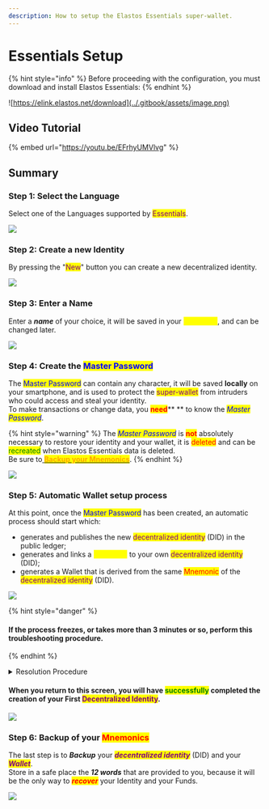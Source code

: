 ```yaml
---
description: How to setup the Elastos Essentials super-wallet.
---
```


# Essentials Setup

{% hint style="info" %}
Before proceeding with the configuration, you must download and install Elastos Essentials:
{% endhint %}

![https://elink.elastos.net/download](../.gitbook/assets/image.png)

## Video Tutorial

{% embed url="https://youtu.be/EFrhyUMVlvg" %}

## Summary

### Step 1: Select the Language

Select one of the Languages supported by <mark style="color:purple;">Essentials</mark>.

![](<../.gitbook/assets/Essentials Setup - Language.png>)

### Step 2: Create a new Identity

By pressing the "<mark style="color:purple;">New</mark>" button you can create a new decentralized identity.

![](<../.gitbook/assets/Essentials Setup - New Identity.png>)

### Step 3: Enter a Name

Enter a _**name**_ of your choice, it will be saved in your _<mark style="color:yellow;">Hive Vault</mark>_, and can be changed later.

![](<../.gitbook/assets/Essentials Setup - Name.png>)

### Step 4: Create the <mark style="color:blue;">Master Password</mark>

The <mark style="color:blue;">Master Password</mark> can contain any character, it will be saved **locally** on your smartphone, and is used to protect the <mark style="color:purple;">super-wallet</mark> from intruders who could access and steal your identity. \
To make transactions or change data, you <mark style="color:red;">**need**</mark>** ** to know the _<mark style="color:blue;">Master Password</mark>_.

{% hint style="warning" %}
The _<mark style="color:blue;">Master Password</mark>_ <mark style="color:blue;"></mark><mark style="color:blue;"></mark> is <mark style="color:red;">**not**</mark> absolutely necessary to restore your identity and your wallet, it is <mark style="color:red;">deleted</mark> and can be <mark style="color:green;">recreated</mark> when Elastos Essentials data is deleted. \
Be sure to[ <mark style="color:orange;"></mark> <mark style="color:orange;"></mark><mark style="color:orange;">**Backup your Mnemonics**</mark>](essentials-setup.md#step-6-backup-of-your-mnemonics).
{% endhint %}

![](<../.gitbook/assets/Essentials Setup - Master Password.png>)

### Step 5: Automatic Wallet setup process

At this point, once the <mark style="color:blue;">Master Password</mark> has been created, an automatic process should start which:

* generates and publishes the new <mark style="color:purple;">decentralized identity</mark> (DID) in the public ledger;
* generates and links a <mark style="color:yellow;">Hive Vault</mark> to your own <mark style="color:purple;">decentralized identity</mark> (DID);
* generates a Wallet that is derived from the same <mark style="color:red;">Mnemonic</mark> of the <mark style="color:purple;">decentralized identity</mark> (DID).

![](<../.gitbook/assets/Essentials Setup - Process Screens.png>)

{% hint style="danger" %}
#### **If the process freezes, or takes more than 3 minutes or so, perform this troubleshooting procedure.**
{% endhint %}

<details>

<summary>Resolution Procedure</summary>

1. Close <mark style="color:purple;">**Essentials**</mark> and delete it from Recent apps;
2. Open <mark style="color:purple;">**Essentials**</mark>, on the home screen scroll down, and log out of the "half-created" identity by pressing the "logout" button;
3. You should now be on the Identities screen, proceed by <mark style="color:red;">**deleting**</mark> the old identity, press on the three dots and press <mark style="color:red;">**Delete**</mark>;
4. Create a new Identity starting from[ **Step 1**](essentials-setup.md#step-1-select-the-language).

</details>

#### When you return to this screen, you will have <mark style="color:green;">successfully</mark> completed the creation of your First <mark style="color:purple;">**Decentralized Identity**</mark>.

![](<../.gitbook/assets/Essentials Setup - Finals Step.png>)

### Step 6: Backup of your <mark style="color:red;">Mnemonics</mark>

The last step is to _**Backup**_ your _<mark style="color:purple;">**decentralized identity**</mark>_ (DID) and your _<mark style="color:purple;">**Wallet**</mark>_. \
Store in a safe place the _**12 words**_ that are provided to you, because it will be the only way to _<mark style="color:red;">**recover**</mark>_ your Identity and your Funds.

![](<../.gitbook/assets/Essentials Setup - Backup.png>)
